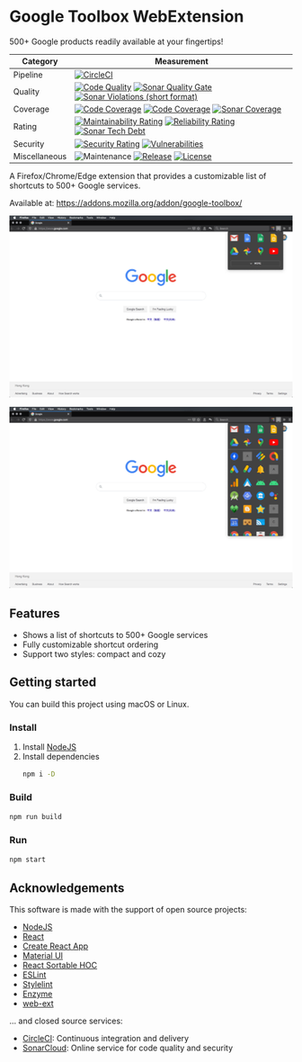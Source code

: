 # Google Toolbox WebExtension
500+ Google products readily available at your fingertips!

| Category      | Measurement                                                                                                                                                                                                                                                                                                                                                                                                                                                                                                                                                                                                                                         |
|---------------|-----------------------------------------------------------------------------------------------------------------------------------------------------------------------------------------------------------------------------------------------------------------------------------------------------------------------------------------------------------------------------------------------------------------------------------------------------------------------------------------------------------------------------------------------------------------------------------------------------------------------------------------------------|
| Pipeline      | [![CircleCI](https://img.shields.io/circleci/project/github/ayltai/google-toolbox-webextension/master.svg?style=flat)](https://circleci.com/gh/ayltai/google-toolbox-webextension)                                                                                                                                                                                                                                                                                                                                                                                                                                                                  |
| Quality       | [![Code Quality](https://img.shields.io/codacy/grade/a1cbda9c677e45adae4c3ff829cb20ce.svg?style=flat)](https://app.codacy.com/app/AlanTai/google-toolbox-webextension/dashboard) [![Sonar Quality Gate](https://img.shields.io/sonar/quality_gate/ayltai_google-toolbox-webextension?server=https%3A%2F%2Fsonarcloud.io)](https://sonarcloud.io/dashboard?id=ayltai_google-toolbox-webextension) [![Sonar Violations (short format)](https://img.shields.io/sonar/violations/ayltai_google-toolbox-webextension?format=short&server=https%3A%2F%2Fsonarcloud.io)](https://sonarcloud.io/dashboard?id=ayltai_google-toolbox-webextension)            |
| Coverage      | [![Code Coverage](https://img.shields.io/codacy/coverage/a1cbda9c677e45adae4c3ff829cb20ce.svg?style=flat)](https://app.codacy.com/app/AlanTai/google-toolbox-webextension/dashboard) [![Code Coverage](https://img.shields.io/codecov/c/github/ayltai/google-toolbox-webextension.svg?style=flat)](https://codecov.io/gh/ayltai/google-toolbox-webextension) [![Sonar Coverage](https://img.shields.io/sonar/coverage/ayltai_google-toolbox-webextension?server=https%3A%2F%2Fsonarcloud.io)](https://sonarcloud.io/dashboard?id=ayltai_google-toolbox-webextension)                                                                                |
| Rating        | [![Maintainability Rating](https://sonarcloud.io/api/project_badges/measure?project=ayltai_google-toolbox-webextension&metric=sqale_rating)](https://sonarcloud.io/dashboard?id=ayltai_google-toolbox-webextension) [![Reliability Rating](https://sonarcloud.io/api/project_badges/measure?project=ayltai_google-toolbox-webextension&metric=reliability_rating)](https://sonarcloud.io/dashboard?id=ayltai_google-toolbox-webextension) [![Sonar Tech Debt](https://img.shields.io/sonar/tech_debt/ayltai_google-toolbox-webextension?server=https%3A%2F%2Fsonarcloud.io)](https://sonarcloud.io/dashboard?id=ayltai_google-toolbox-webextension) |
| Security      | [![Security Rating](https://sonarcloud.io/api/project_badges/measure?project=ayltai_google-toolbox-webextension&metric=security_rating)](https://sonarcloud.io/dashboard?id=ayltai_google-toolbox-webextension) [![Vulnerabilities](https://sonarcloud.io/api/project_badges/measure?project=ayltai_google-toolbox-webextension&metric=vulnerabilities)](https://sonarcloud.io/dashboard?id=ayltai_google-toolbox-webextension)                                                                                                                                                                                                                     |
| Miscellaneous | ![Maintenance](https://img.shields.io/maintenance/yes/2020) [![Release](https://img.shields.io/github/release/ayltai/google-toolbox-webextension.svg?style=flat)](https://github.com/ayltai/google-toolbox-webextension/releases) [![License](https://img.shields.io/github/license/ayltai/google-toolbox-webextension.svg?style=flat)](https://github.com/ayltai/google-toolbox-webextension/blob/master/LICENSE)                                                                                                                                                                                                                                  |

A Firefox/Chrome/Edge extension that provides a customizable list of shortcuts to 500+ Google services.

Available at: https://addons.mozilla.org/addon/google-toolbox/

![Screenshot 1](design/screenshot-1.png)

![Screenshot 2](design/screenshot-2.png)

## Features
* Shows a list of shortcuts to 500+ Google services
* Fully customizable shortcut ordering
* Support two styles: compact and cozy

## Getting started
You can build this project using macOS or Linux.

### Install
1. Install [NodeJS](https://nodejs.org)
2. Install dependencies
   ```sh
   npm i -D
   ```

### Build
```sh
npm run build
```

### Run
```sh
npm start
```

## Acknowledgements
This software is made with the support of open source projects:
* [NodeJS](https://nodejs.org)
* [React](https://github.com/facebook/react)
* [Create React App](https://github.com/facebook/create-react-app)
* [Material UI](https://material-ui.com)
* [React Sortable HOC](https://github.com/clauderic/react-sortable-hoc)
* [ESLint](https://eslint.org)
* [Stylelint](https://stylelint.io)
* [Enzyme](https://airbnb.io/enzyme)
* [web-ext](https://github.com/mozilla/web-ext)

... and closed source services:
* [CircleCI](https://circleci.com): Continuous integration and delivery
* [SonarCloud](https://sonarcloud.io): Online service for code quality and security

